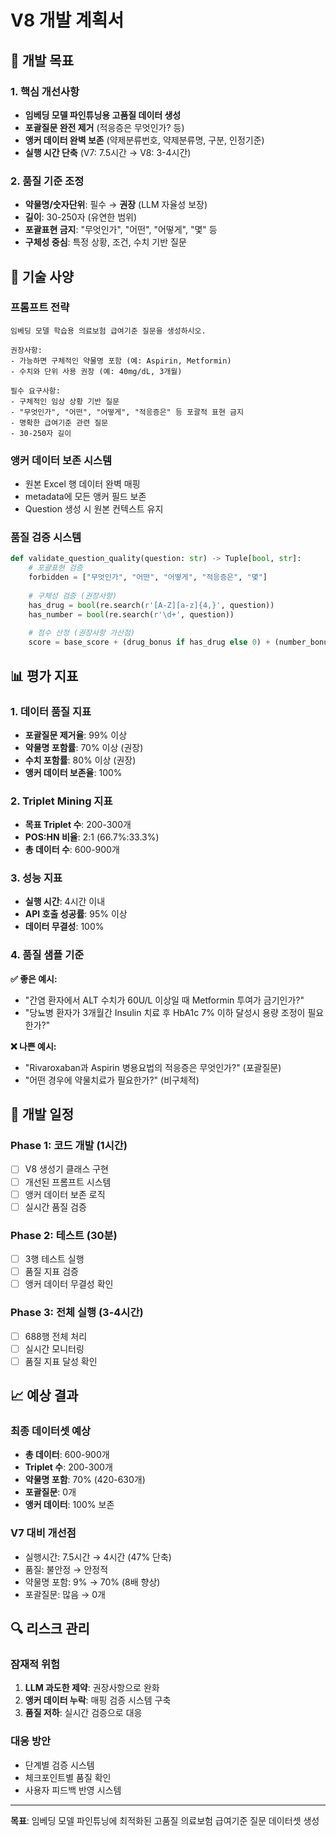 # V8 개발 계획서

## 🎯 개발 목표

### 1. 핵심 개선사항
- **임베딩 모델 파인튜닝용 고품질 데이터 생성**
- **포괄질문 완전 제거** (적응증은 무엇인가? 등)
- **앵커 데이터 완벽 보존** (약제분류번호, 약제분류명, 구분, 인정기준)
- **실행 시간 단축** (V7: 7.5시간 → V8: 3-4시간)

### 2. 품질 기준 조정
- **약물명/숫자단위**: 필수 → **권장** (LLM 자율성 보장)
- **길이**: 30-250자 (유연한 범위)
- **포괄표현 금지**: "무엇인가", "어떤", "어떻게", "몇" 등
- **구체성 중심**: 특정 상황, 조건, 수치 기반 질문

## 🔧 기술 사양

### 프롬프트 전략
```
임베딩 모델 학습용 의료보험 급여기준 질문을 생성하시오.

권장사항:
- 가능하면 구체적인 약물명 포함 (예: Aspirin, Metformin)
- 수치와 단위 사용 권장 (예: 40mg/dL, 3개월)

필수 요구사항:
- 구체적인 임상 상황 기반 질문
- "무엇인가", "어떤", "어떻게", "적응증은" 등 포괄적 표현 금지
- 명확한 급여기준 관련 질문
- 30-250자 길이
```

### 앵커 데이터 보존 시스템
- 원본 Excel 행 데이터 완벽 매핑
- metadata에 모든 앵커 필드 보존
- Question 생성 시 원본 컨텍스트 유지

### 품질 검증 시스템
```python
def validate_question_quality(question: str) -> Tuple[bool, str]:
    # 포괄표현 검증
    forbidden = ["무엇인가", "어떤", "어떻게", "적응증은", "몇"]
    
    # 구체성 검증 (권장사항)
    has_drug = bool(re.search(r'[A-Z][a-z]{4,}', question))
    has_number = bool(re.search(r'\d+', question))
    
    # 점수 산정 (권장사항 가산점)
    score = base_score + (drug_bonus if has_drug else 0) + (number_bonus if has_number else 0)
```

## 📊 평가 지표

### 1. 데이터 품질 지표
- **포괄질문 제거율**: 99% 이상
- **약물명 포함률**: 70% 이상 (권장)
- **수치 포함률**: 80% 이상 (권장)
- **앵커 데이터 보존율**: 100%

### 2. Triplet Mining 지표
- **목표 Triplet 수**: 200-300개
- **POS:HN 비율**: 2:1 (66.7%:33.3%)
- **총 데이터 수**: 600-900개

### 3. 성능 지표
- **실행 시간**: 4시간 이내
- **API 호출 성공률**: 95% 이상
- **데이터 무결성**: 100%

### 4. 품질 샘플 기준
**✅ 좋은 예시:**
- "간염 환자에서 ALT 수치가 60U/L 이상일 때 Metformin 투여가 금기인가?"
- "당뇨병 환자가 3개월간 Insulin 치료 후 HbA1c 7% 이하 달성시 용량 조정이 필요한가?"

**❌ 나쁜 예시:**
- "Rivaroxaban과 Aspirin 병용요법의 적응증은 무엇인가?" (포괄질문)
- "어떤 경우에 약물치료가 필요한가?" (비구체적)

## 🚀 개발 일정

### Phase 1: 코드 개발 (1시간)
- [ ] V8 생성기 클래스 구현
- [ ] 개선된 프롬프트 시스템
- [ ] 앵커 데이터 보존 로직
- [ ] 실시간 품질 검증

### Phase 2: 테스트 (30분)
- [ ] 3행 테스트 실행
- [ ] 품질 지표 검증
- [ ] 앵커 데이터 무결성 확인

### Phase 3: 전체 실행 (3-4시간)
- [ ] 688행 전체 처리
- [ ] 실시간 모니터링
- [ ] 품질 지표 달성 확인

## 📈 예상 결과

### 최종 데이터셋 예상
- **총 데이터**: 600-900개
- **Triplet 수**: 200-300개
- **약물명 포함**: 70% (420-630개)
- **포괄질문**: 0개
- **앵커 데이터**: 100% 보존

### V7 대비 개선점
- 실행시간: 7.5시간 → 4시간 (47% 단축)
- 품질: 불안정 → 안정적
- 약물명 포함: 9% → 70% (8배 향상)
- 포괄질문: 많음 → 0개

## 🔍 리스크 관리

### 잠재적 위험
1. **LLM 과도한 제약**: 권장사항으로 완화
2. **앵커 데이터 누락**: 매핑 검증 시스템 구축
3. **품질 저하**: 실시간 검증으로 대응

### 대응 방안
- 단계별 검증 시스템
- 체크포인트별 품질 확인
- 사용자 피드백 반영 시스템

---

**목표**: 임베딩 모델 파인튜닝에 최적화된 고품질 의료보험 급여기준 질문 데이터셋 생성